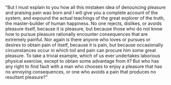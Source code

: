 "But I must explain to you how all this mistaken idea of denouncing pleasure and praising pain 
was born and I will give you a complete account of the system, and expound the actual teachings 
of the great explorer of the truth, the master-builder of human happiness. No one rejects, dislikes, 
or avoids pleasure itself, because it is pleasure, but because those who do not know how to 
pursue pleasure 
rationally encounter consequences that are extremely painful. Nor again is there anyone who loves 
or pursues or desires to obtain pain of itself, because it is pain, but because occasionally 
circumstances occur in which toil and pain can procure him some great pleasure. To take a trivial 
example, which of us ever undertakes laborious physical exercise, except to obtain some advantage
from it? But who has any right to find fault with a man who chooses to enjoy a pleasure that has 
no annoying consequences, or one who avoids a pain that produces no resultant pleasure?"

